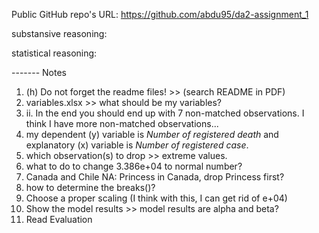 Public GitHub repo's URL: 
https://github.com/abdu95/da2-assignment_1

substansive reasoning: 

statistical reasoning:


------- Notes

1. (h) Do not forget the readme files! >> (search README in PDF)
2. variables.xlsx >> what should be my variables?
3. ii. In the end you should end up with 7 non-matched observations. I think I have more non-matched observations...
4. my dependent (y) variable is *Number of registered death* and explanatory (x) variable is *Number of registered case*.
5. which observation(s) to drop >> extreme values. 
6. what to do to change 3.386e+04 to normal number?
7. Canada and Chile NA: Princess in Canada, drop Princess first?
8. how to determine the breaks()? 
9. Choose a proper scaling (I think with this, I can get rid of e+04)
10. Show the model results >> model results are alpha and beta?
11. Read Evaluation